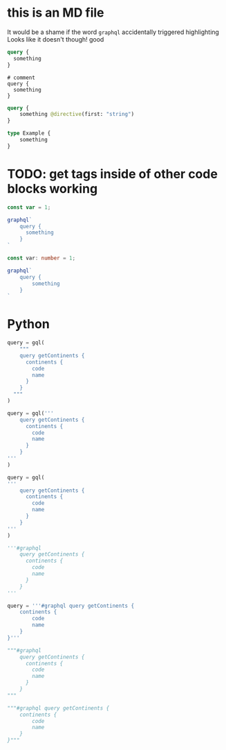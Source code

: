 # this is an MD file

It would be a shame if the word `graphql` accidentally triggered highlighting
Looks like it doesn't though! good

```graphql
query {
  something
}
```

```gql
# comment
query {
  something
}
```

```GraphQL
query {
    something @directive(first: "string")
}

type Example {
    something
}
```

# TODO: get tags inside of other code blocks working

```js
const var = 1;

graphql`
    query {
      something
    }
`
```

```TypeScript
const var: number = 1;

graphql`
    query {
        something
    }
`
```

# Python

```python
query = gql(
    """
    query getContinents {
      continents {
        code
        name
      }
    }
  """
)

query = gql('''
    query getContinents {
      continents {
        code
        name
      }
    }
'''
)

query = gql(
'''
    query getContinents {
      continents {
        code
        name
      }
    }
'''
)

'''#graphql
    query getContinents {
      continents {
        code
        name
      }
    }
'''

query = '''#graphql query getContinents {
    continents {
        code
        name
    }
}'''

"""#graphql
    query getContinents {
      continents {
        code
        name
      }
    }
"""

"""#graphql query getContinents {
    continents {
        code
        name
    }
}"""
```
